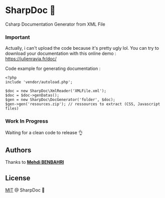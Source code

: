 # SharpDoc :construction_worker:

Csharp Documentation Generator from XML File

### Important

Actually, i can't upload the code because it's pretty ugly lol.
You can try to download your documentation with this online demo : https://julienravia.fr/doc/

Code example for generating documentation : 
```
<?php
include 'vendor/autoload.php';

$doc = new SharpDoc\XmlReader('XMLFile.xml');
$doc = $doc->genDatas();
$gen = new SharpDoc\DocGenerator('folder', $doc);
$gen->gen('resources.zip'); // ressources to extract (CSS, Javascript files)
```

### Work In Progress
Waiting for a clean code to release :ok_hand:

## Authors
Thanks to 
**[Mehdi BENBAHRI](https://github.com/MehdiBenbahri)**

## License

[MIT](LICENSE.md) @ SharpDoc :construction_worker:



